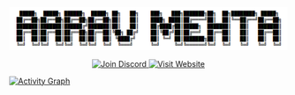 <p align="center">
  <a href="https://itzaarav.netlify.app/">
  <img src="https://github.com/axrxvm/axrxvm/blob/main/image.png?raw=true" alt="alt text">
  </a>
</p>
<p align="center">
  <a href="https://discord.gg/7MQczhh2pS" target="_blank">
    <img src="https://img.shields.io/badge/Discord-5865F2?style=for-the-badge&logo=discord&logoColor=white" alt="Join Discord" />
  </a>
  <a href="https://itzaarav.netlify.app" target="_blank">
    <img src="https://img.shields.io/badge/Website-000000?style=for-the-badge&logo=globe&logoColor=white" alt="Visit Website" />
  </a>
</p>

[![Activity Graph](https://github-readme-activity-graph.vercel.app/graph?username=axrxvm&bg_color=0a0a0a&color=f0eff0&line=fcf7fc&point=c70a0a&area=true&hide_border=true)](https://github.com/ashutosh00710/github-readme-activity-graph)
